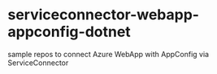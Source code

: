 # serviceconnector-webapp-appconfig-dotnet
sample repos to connect Azure WebApp with AppConfig via ServiceConnector
